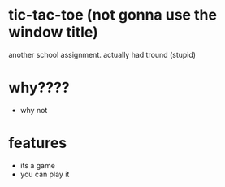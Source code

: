 # tic-tac-toe (not gonna use the window title)
another school assignment. actually had tround (stupid)
# why????
- why not
# features
- its a game
- you can play it